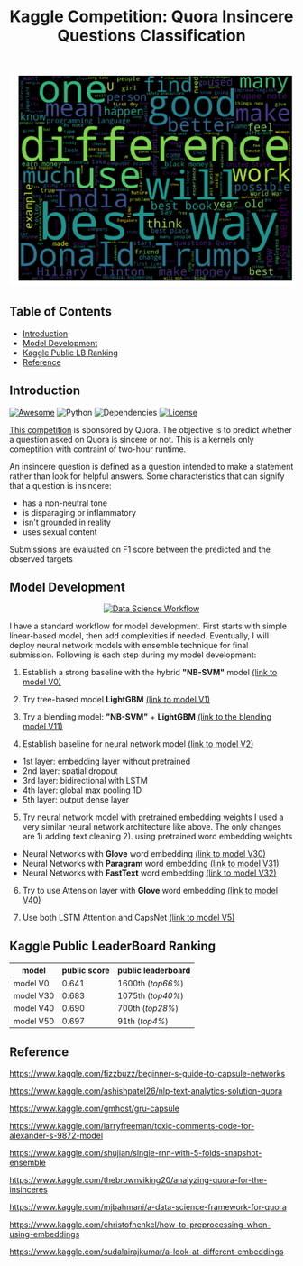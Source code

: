 <h1 align="center"> Kaggle Competition: Quora Insincere Questions Classification </h1> <br>
<p align="center">
  <a href="https://www.kaggle.com/c/quora-insincere-questions-classification">
    <img alt="Kaggle: Quora Competition" title="Kaggle: Quora Competition" src="https://raw.githubusercontent.com/rafapetter/udacity-machine-learning-capstone/master/eda/word_cloud.png">
  </a>
</p>

<!-- START doctoc generated TOC please keep comment here to allow auto update -->
<!-- DON'T EDIT THIS SECTION, INSTEAD RE-RUN doctoc TO UPDATE -->

## Table of Contents
- [Introduction](#introduction)
- [Model Development](#model-development)
- [Kaggle Public LB Ranking](#kaggle-public-lb-ranking)
- [Reference](#reference)

<!-- END doctoc generated TOC please keep comment here to allow auto update -->

## Introduction
[![Awesome](https://cdn.rawgit.com/sindresorhus/awesome/d7305f38d29fed78fa85652e3a63e154dd8e8829/media/badge.svg)](https://github.com/KevinLiao159/Quora)
![Python](https://img.shields.io/badge/python-v3.6+-blue.svg)
![Dependencies](https://img.shields.io/badge/dependencies-up%20to%20date-brightgreen.svg)
[![License](https://img.shields.io/badge/license-MIT-blue.svg)](https://opensource.org/licenses/MIT)

[This competition](https://www.kaggle.com/c/quora-insincere-questions-classification) is sponsored by Quora. The objective is to predict whether a question asked on Quora is sincere or not. This is a kernels only comeptition with contraint of two-hour runtime.

An insincere question is defined as a question intended to make a statement rather than look for helpful answers. Some characteristics that can signify that a question is insincere:
* has a non-neutral tone
* is disparaging or inflammatory
* isn't grounded in reality
* uses sexual content

Submissions are evaluated on F1 score between the predicted and the observed targets


## Model Development
<p align="center">
  <a href="http://s8.picofile.com/file/8342707700/workflow2.png">
    <img alt="Data Science Workflow" title="Data Science Workflow" src="http://s8.picofile.com/file/8342707700/workflow2.png">
  </a>
</p>

I have a standard workflow for model development. First starts with simple linear-based model, then add complexities if needed. Eventually, I will deploy neural network models with ensemble technique for final submission. Following is each step during my model development:

1. Establish a strong baseline with the hybrid **"NB-SVM"** model [(link to model V0)](https://github.com/KevinLiao159/Quora/blob/master/src/model_v0.py)

2. Try tree-based model **LightGBM** [(link to model V1)](https://github.com/KevinLiao159/Quora/blob/master/src/model_v1.py)

3. Try a blending model: **"NB-SVM"** + **LightGBM** [(link to the blending model V11)](https://github.com/KevinLiao159/Quora/blob/master/src/model_v11.py)

4. Establish baseline for neural network model [(link to model V2)](https://github.com/KevinLiao159/Quora/blob/master/src/model_v2.py)

  - 1st layer: embedding layer without pretrained
  - 2nd layer: spatial dropout
  - 3rd layer: bidirectional with LSTM
  - 4th layer: global max pooling 1D
  - 5th layer: output dense layer

5. Try neural network model with pretrained embedding weights
I used a very similar neural network architecture like above. The only changes are 1) adding text cleaning 2). using pretrained word embedding weights

  - Neural Networks with **Glove** word embedding [(link to model V30)](https://github.com/KevinLiao159/Quora/blob/master/src/model_v30.py)
  - Neural Networks with **Paragram** word embedding [(link to model V31)](https://github.com/KevinLiao159/Quora/blob/master/src/model_v31.py)
  - Neural Networks with **FastText** word embedding [(link to model V32)](https://github.com/KevinLiao159/Quora/blob/master/src/model_v32.py)


6. Try to use Attension layer with **Glove** word embedding [(link to model V40)](https://github.com/KevinLiao159/Quora/blob/v5/src/model_v40.py)

7. Use both LSTM Attention and CapsNet [(link to model V5)](https://github.com/KevinLiao159/Quora/blob/v4/kernels/submission_v50.py) 


## Kaggle Public LeaderBoard Ranking

| model | public score | public leaderboard | 
|---|---|---|
| model V0 | 0.641 | 1600th (*top66%*)|
| model V30 | 0.683 | 1075th (*top40%*)|
| model V40 | 0.690 | 700th (*top28%*)|
| model V50 | 0.697 | 91th (*top4%*)|


## Reference
https://www.kaggle.com/fizzbuzz/beginner-s-guide-to-capsule-networks

https://www.kaggle.com/ashishpatel26/nlp-text-analytics-solution-quora

https://www.kaggle.com/gmhost/gru-capsule

https://www.kaggle.com/larryfreeman/toxic-comments-code-for-alexander-s-9872-model

https://www.kaggle.com/shujian/single-rnn-with-5-folds-snapshot-ensemble

https://www.kaggle.com/thebrownviking20/analyzing-quora-for-the-insinceres

https://www.kaggle.com/mjbahmani/a-data-science-framework-for-quora

https://www.kaggle.com/christofhenkel/how-to-preprocessing-when-using-embeddings

https://www.kaggle.com/sudalairajkumar/a-look-at-different-embeddings
